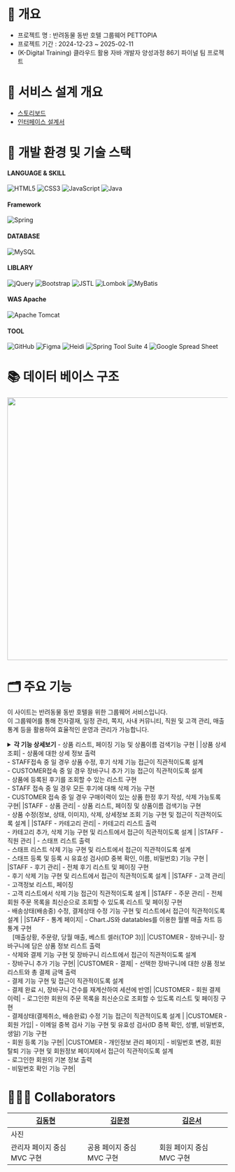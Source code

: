 # 📝 개요
  - 프로젝트 명 : 반려동물 동반 호텔 그룹웨어 PETTOPIA<br>
  - 프로젝트 기간 :  2024-12-23 ~ 2025-02-11 <br>
  - (K-Digital Training) 클라우드 활용 자바 개발자 양성과정 86기 파이널 팀 프로젝트<br>

# 📑 서비스 설계 개요
 - <a href="https://app.luminpdf.com/viewer/6752b712f7ff78bf8b148b3e?credentials-id=e124a136-0814-4450-9acf-5ab668712655">스토리보드</a> <br>
 - <a href="https://docs.google.com/spreadsheets/d/1xCPra5FvQ-RIjDnN1FtbF3Iha-nyHkSVYMtwjZj4QUM/edit?usp=sharing">인터페이스 설계서</a>

# 🧰 개발 환경 및 기술 스택
#### LANGUAGE & SKILL
![HTML5](https://img.shields.io/badge/html5-%23E34F26.svg?style=for-the-badge&logo=html5&logoColor=white)
![CSS3](https://img.shields.io/badge/css3-%231572B6.svg?style=for-the-badge&logo=css3&logoColor=white)
![JavaScript](https://img.shields.io/badge/javascript-%23323330.svg?style=for-the-badge&logo=javascript&logoColor=%23F7DF1E)
![Java](https://img.shields.io/badge/java-%23ED8B00.svg?style=for-the-badge&logo=openjdk&logoColor=white)
#### Framework
![Spring](https://img.shields.io/badge/spring-%236DB33F.svg?style=for-the-badge&logo=spring%20Boot&logoColor=white)
#### DATABASE
![MySQL](https://img.shields.io/badge/mysql-4479A1.svg?style=for-the-badge&logo=mysql&logoColor=white)
#### LIBLARY
![jQuery](https://img.shields.io/badge/jquery-%230769AD.svg?style=for-the-badge&logo=jquery&logoColor=white)
![Bootstrap](https://img.shields.io/badge/bootstrap-%238511FA.svg?style=for-the-badge&logo=bootstrap&logoColor=white)
![JSTL](https://img.shields.io/badge/jstl-E4F7BA?style=for-the-badge)
![Lombok](https://img.shields.io/badge/Lombok-FFA7A7?style=for-the-badge)
![MyBatis](https://img.shields.io/badge/MyBatis-47C83E?style=for-the-badge)
#### WAS Apache
![Apache Tomcat](https://img.shields.io/badge/apache%20tomcat%2010-23F8DC75.svg?style=for-the-badge&logo=apache%20tomcat%2010&logoColor=black)
#### TOOL
![GitHub](https://img.shields.io/badge/github-%23121011.svg?style=for-the-badge&logo=github&logoColor=white)
![Figma](https://img.shields.io/badge/figma-%23F24E1E.svg?style=for-the-badge&logo=figma&logoColor=white)
![Heidi](https://img.shields.io/badge/Heidi%20SQL-6B9900?style=for-the-badge)
![Spring Tool Suite 4](https://img.shields.io/badge/Spring%20Tool%20Suite%204-8A2BE2?style=for-the-badge)
![Google Spread Sheet](https://img.shields.io/badge/Google%20Spread%20Sheet-4285F4?style=for-the-badge&logo=google&logoColor=white)


# 📚 데이터 베이스 구조
<img src="https://github.com/user-attachments/assets/465928d6-d102-4adf-b7d6-7a9a30ae8d30"  width="700" height="600"/>


# 🗂️ 주요 기능
이 사이트는 반려동물 동반 호텔을 위한 그룹웨어 서비스입니다. <br>
이 그룹웨어를 통해 전자결재, 일정 관리, 쪽지, 사내 커뮤니티, 직원 및 고객 관리, 매출 통계 등을 활용하여 효율적인 운영과 관리가 가능합니다.

<details>
<summary><b>각 기능 상세보기</b></ㅁ |
|홈(메인페이지)| - 카테고리를 여러개 선택하여 조회할 수 있도록 구현 <br> - 상품 리스트, 페이징 기능  및 상품이름 검색기능 구현 |
|상품 상세 조회| - 상품에 대한 상세 정보 출력  <br> - STAFF접속 중 일 경우 상품 수정, 후기 삭제 기능 접근이 직관적이도록 설계 <br> - CUSTOMER접속 중 일 경우 장바구니 추가 기능 접근이 직관적이도록 설계 <br> - 상품에 등록된 후기를 조회할 수 있는 리스트 구현 <br> - STAFF 접속 중 일 경우 모든 후기에 대해 삭제 가능 구현 <br> - CUSTOMER 접속 중 일 경우 구매이력이 있는 상품 한정 후기 작성, 삭제 가능토록 구현|
|STAFF - 상품 관리| - 상품 리스트, 페이징 및 상품이름 검색기능 구현 <br> - 상품 수정(정보, 상태, 이미지), 삭제, 상세정보 조회 기능 구현 및 접근이 직관적이도록 설계 |
|STAFF - 카테고리 관리| - 카테고리 리스트 출력 <br> - 카테고리 추가, 삭제 기능 구현 및 리스트에서 접근이 직관적이도록 설계 |
|STAFF - 직원 관리 | - 스태프 리스트 출력 <br> - 스태프 리스트 삭제 기능 구현 및 리스트에서 접근이 직관적이도록 설계 <br> - 스태프 등록 및 등록 시 유효성 검사(ID 중복 확인, 이름, 비밀번호) 기능 구현 |
|STAFF - 후기 관리| - 전체 후기 리스트 및 페이징 구현 <br> - 후기 삭제 기능 구현 및 리스트에서 접근이 직관적이도록 설계 |
|STAFF - 고객 관리| - 고객정보 리스트, 페이징 <br> - 고객 리스트에서 삭제 기능 접근이 직관적이도록 설계 |
|STAFF - 주문 관리| - 전체 회원 주문 목록을 최신순으로 조회할 수 있도록 리스트 및 페이징 구현 <br> - 배송상태(배송중) 수정, 결제상태 수정 기능 구현 및 리스트에서 접근이 직관적이도록 설계 |
|STAFF - 통계 페이지| - Chart.JS와 datatables를 이용한 월별 매출 차트 등 통계 구현 <br> &nbsp;&nbsp; [매출상황, 주문량, 당월 매출, 베스트 셀러(TOP 3)]|
|CUSTOMER - 장바구니|- 장바구니에 담은 상품 정보 리스트 출력 <br> - 삭제와 결제 기능 구현 및 장바구니 리스트에서 접근이 직관적이도록 설계 <br> - 장바구니 추가 기능 구현|
|CUSTOMER - 결제| - 선택한 장바구니에 대한 상품 정보 리스트와 총 결제 금액 출력 <br> - 결제 기능 구현 및 접근이 직관적이도록 설계 <br> - 결제 완료 시, 장바구니 건수를 재계산하여 세션에 반영|
|CUSTOMER - 회원 결제 이력|  - 로그인한 회원의 주문 목록을 최신순으로 조회할 수 있도록 리스트 및 페이징 구현 <br> - 결제상태(결제취소, 배송완료) 수정 기능 접근이 직관적이도록 설계 |
|CUSTOMER - 회원 가입| - 이메일 중복 검사 기능 구현 및 유효성 검사(ID 중복 확인, 성별, 비밀번호, 생일) 기능 구현 <br>  - 회원 등록 기능 구현|
|CUSTOMER - 개인정보 관리 페이지|  - 비밀번호 변경, 회원 탈퇴 기능 구현 및 회원정보 페이지에서 접근이 직관적이도록 설계 <br> - 로그인한 회원의 기본 정보 출력 <br> - 비밀번호 확인 기능 구현|
</div>
</details>



# 🧑‍🤝‍🧑 Collaborators
| <a href="https://github.com/KHyun27">김동현</a>| <a href="https://github.com/KHyun27">김문정</a>| <a href="https://github.com/ES-Im">김은서</a>|
|---|---|---|
|사진| | |
|관리자 페이지 중심 MVC 구현|공용 페이지 중심 MVC 구현|회원 페이지 중심 MVC 구현|
	
